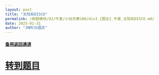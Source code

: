 ```yaml
---
layout: post
title: "太阳系DISCO"
permalink: /刷题模块/OJ/牛客/小白月赛106/div3_{图论}_牛客_太阳系DISCO.md/
date: 2025-01-31
author: "JNMC孙国庆"
---
```


#### [备用返回通道](../../README.md)
# [转到题目](https://ac.nowcoder.com/acm/contest/97439/D)
